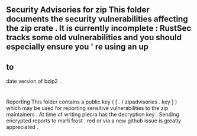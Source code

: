 #
Security
Advisories
for
zip
This
folder
documents
the
security
vulnerabilities
affecting
the
zip
crate
.
It
is
currently
incomplete
:
RustSec
tracks
some
old
vulnerabilities
and
you
should
especially
ensure
you
'
re
using
an
up
-
to
-
date
version
of
bzip2
.
#
#
Reporting
This
folder
contains
a
public
key
(
[
.
/
zipadvisories
.
key
]
)
which
may
be
used
for
reporting
sensitive
vulnerabilities
to
the
zip
maintainers
.
At
time
of
writing
plecra
has
the
decryption
key
.
Sending
encrypted
reports
to
marli
frost
.
red
or
via
a
new
github
issue
is
greatly
appreciated
.
